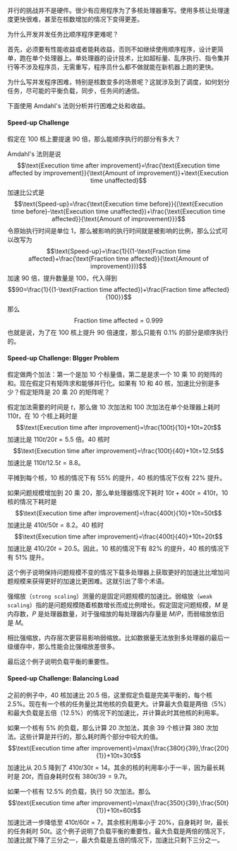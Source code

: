 并行的挑战并不是硬件。很少有应用程序为了多核处理器重写。使用多核让处理速度更快很难，甚至在核数增加的情况下变得更差。

为什么开发并发任务比顺序程序更难呢？

首先，必须要有性能收益或者能耗收益，否则不如继续使用顺序程序，设计更简单，跑在单个处理器上。单处理器的设计技术，比如超标量、乱序执行、指令集并行等不涉及程序员，无需重写，程序员什么都不做就能在新机器上跑的更快。

为什么写并发程序困难，特别是核数变多的场景呢？这就涉及到了调度，如何划分任务，尽可能的平衡负载，同步，任务间的通信。

下面使用 Amdahl's 法则分析并行困难之处和收益。

#### Speed-up Challenge
假定在 100 核上要提速 90 倍，那么能顺序执行的部分有多大？

Amdahl's 法则是说
$$\text{Execution time after improvement}=\frac{\text{Execution time affected by improvement}}{\text{Amount of improvement}}+\text{Execution time unaffected}$$
加速比公式是
$$\text{Speed-up}=\frac{\text{Execution time before}}{(\text{Execution time before}-\text{Execution time unaffected})+\frac{\text{Execution time affected}}{\text{Amount of improvement}}}$$
令原始执行时间是单位 1，那么被影响的执行时间就是被影响的比例，那么公式可以改写为
$$\text{Speed-up}=\frac{1}{(1-\text{Fraction time affected}+\frac{\text{Fraction time affected}}{\text{Amount of improvement}})}$$
加速 90 倍，提升数量是 100，代入得到
$$90=\frac{1}{(1-\text{Fraction time affected})+\frac{Fraction time affected}{100}}$$
那么
$$\text{Fraction time affected}=0.999$$
也就是说，为了在 100 核上提升 90 倍速度，那么只能有 0.1% 的部分是顺序执行的。

#### Speed-up Challenge: BIgger Problem
假定做两个加法：第一个是加 10 个标量值，第二是是求一个 10 乘 10 的矩阵的和。现在假定只有矩阵求和能够并行化。如果有 10 和 40 核，加速比分别是多少？假定矩阵是 20 乘 20 的矩阵呢？

假定加法需要的时间是 $t$，那么做 10 次加法和 100 次加法在单个处理器上耗时 $110t$，在 10 个核上耗时是
$$\text{Execution time after improvement}=\frac{100t}{10}+10t=20t$$
加速比是 $110t/20t=5.5$ 倍。40 核时
$$\text{Execution time after improvement}=\frac{100t}{40}+10t=12.5t$$
加速比是 $110t/12.5t=8.8$。

平摊到每个核，10 核的情况下有 55% 的提升，40 核的情况下仅有 22% 提升。

如果问题规模增加到 20 乘 20，那么单处理器情况下耗时 $10t+400t=410t$，10 核的情况下耗时是
$$\text{Execution time after improvement}=\frac{400t}{10}+10t=50t$$
加速比是 $410t/50t=8.2$。40 核时
$$\text{Execution time after improvement}=\frac{400t}{40}+10t=20t$$
加速比是 $410/20t=20.5$。因此，10 核的情况下有 82% 的提升，40 核的情况下有 51% 提升。

这个例子说明保持问题规模不变的情况下载多处理器上获取更好的加速比比增加问题规模来获得更好的加速比更困难。这就引出了零个术语。

强缩放（`strong scaling`）测量的是固定问题规模的加速比。弱缩放（`weak scaling`）指的是问题规模随着核数增长而成比例增长。假定固定问题规模，$M$ 是内存数，$P$ 是处理器数量，对于强缩放的每处理器内存量是 $M/P$，而弱缩放依旧是 $M$。

相比强缩放，内存层次更容易影响弱缩放。比如数据量无法放到多处理器的最后一级缓存中，那么性能会比强缩放差很多。

最后这个例子说明负载平衡的重要性。

#### Speed-up Challenge: Balancing Load
之前的例子中，40 核加速比 20.5 倍，这里假定负载是完美平衡的，每个核 2.5%。现在有一个核的任务量比其他核的负载更大。计算最大负载是两倍（5%）和最大负载是五倍（12.5%）的情况下的加速比，并计算此时其他核的利用率。

如果一个核有 5% 的负载，那么计算 20 次加法，其余 39 个核计算 380 次加法。这些计算是并行的，那么耗时两个部分中较大的值。
$$\text{Execution time after improvement}=\max{\frac{380t}{39},\frac{20t}{1}}+10t=30t$$
加速比从 20.5 降到了 $410t/30t=14$。其余的核的利用率小于一半，因为最长耗时是 $20t$，而自身耗时仅有 $380t/39=9.7t$。

如果一个核有 12.5% 的负载，执行 50 次加法。那么
$$\text{Execution time after improvement}=\max{\frac{350t}{39},\frac{50t}{1}}+10t=60t$$
加速比进一步降低至 $410t/60t=7$。其余核利用率小于 20%，自身耗时 $9t$，最长的任务耗时 $50t$。这个例子说明了负载平衡的重要性，最大负载是两倍的情况下，加速比就下降了三分之一，最大负载是五倍的情况下，加速比只剩下三分之一。
